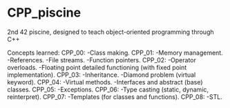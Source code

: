# CPP_piscine
2nd 42 piscine, designed to teach object-oriented programming through C++

Concepts learned:
CPP_00:
  -Class making.
CPP_01:
  -Memory management.
  -References.
  -File streams.
  -Function pointers.
CPP_02:
  -Operator overloads.
  -Floating point detailed functioning (with fixed point implementation).
CPP_03:
  -Inheritance.
  -Diamond problem (virtual keyword).
CPP_04:
  -Virtual methods.
  -Interfaces and abstract (base) classes.
CPP_05:
  -Exceptions.
CPP_06:
  -Type casting (static, dynamic, reinterpret).
CPP_07:
  -Templates (for classes and functions).
CPP_08:
  -STL.
